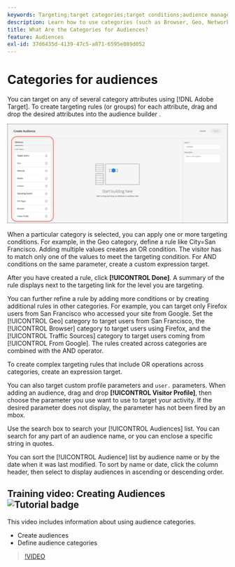 ```yaml
---
keywords: Targeting;target categories;target conditions;audience manager;custom profile parameters;visitor profile;custom user parameters;target rules
description: Learn how to use categories (such as Browser, Geo, Network, Operating System, Visitor Profile) to target content.
title: What Are the Categories for Audiences?
feature: Audiences
exl-id: 37d6435d-4139-47c5-a871-6595e089d052
---
```

# Categories for audiences

You can target on any of several category attributes using [!DNL Adobe Target]. To create targeting rules (or groups) for each attribute, drag and drop the desired attributes into the audience builder .

![Attributes for audiences](/help/c-target/c-audiences/assets/attributes.png)

When a particular category is selected, you can apply one or more targeting conditions. For example, in the Geo category, define a rule like City=San Francisco. Adding multiple values creates an OR condition. The visitor has to match only one of the values to meet the targeting condition. For AND conditions on the same parameter, create a custom expression target.

After you have created a rule, click **[!UICONTROL Done]**. A summary of the rule displays next to the targeting link for the level you are targeting.

You can further refine a rule by adding more conditions or by creating additional rules in other categories. For example, you can target only Firefox users from San Francisco who accessed your site from Google. Set the [!UICONTROL Geo] category to target users from San Francisco, the [!UICONTROL Browser] category to target users using Firefox, and the [!UICONTROL Traffic Sources] category to target users coming from [!UICONTROL From Google]. The rules created across categories are combined with the AND operator. 

To create complex targeting rules that include OR operations across categories, create an expression target.

You can also target custom profile parameters and `user.` parameters. When adding an audience, drag and drop **[!UICONTROL Visitor Profile]**, then choose the parameter you use want to use to target your activity. If the desired parameter does not display, the parameter has not been fired by an mbox.

Use the search box to search your [!UICONTROL Audiences] list. You can search for any part of an audience name, or you can enclose a specific string in quotes.

You can sort the [!UICONTROL Audience] list by audience name or by the date when it was last modified. To sort by name or date, click the column header, then select to display audiences in ascending or descending order.

## Training video: Creating Audiences ![Tutorial badge](/help/assets/tutorial.png)

This video includes information about using audience categories.

* Create audiences 
* Define audience categories

>[!VIDEO](https://video.tv.adobe.com/v/17392)
